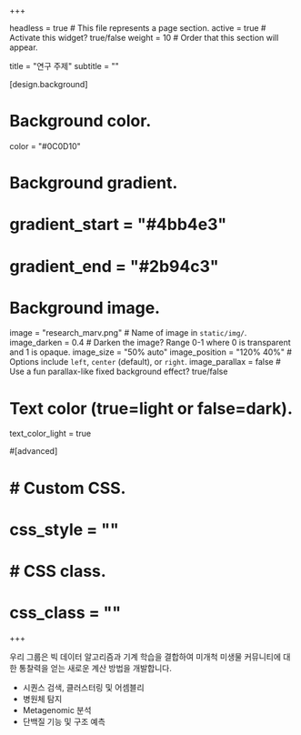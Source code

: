 +++

headless = true  # This file represents a page section.
active = true  # Activate this widget? true/false
weight = 10  # Order that this section will appear.

title = "연구 주제"
subtitle = ""


[design.background]
  # Background color.
  color = "#0C0D10"
  
  # Background gradient.
  # gradient_start = "#4bb4e3"
  # gradient_end = "#2b94c3"
  
  # Background image.
  image = "research_marv.png"  # Name of image in `static/img/`.
  image_darken = 0.4  # Darken the image? Range 0-1 where 0 is transparent and 1 is opaque.
  image_size = "50% auto"
  image_position = "120% 40%"  # Options include `left`, `center` (default), or `right`.
  image_parallax = false  # Use a fun parallax-like fixed background effect? true/false

  # Text color (true=light or false=dark).
  text_color_light = true

#[advanced]
# # Custom CSS. 
# css_style = ""
 
# # CSS class.
# css_class = ""
+++

우리 그룹은 빅 데이터 알고리즘과 기계 학습을 결합하여 미개척 미생물 커뮤니티에 대한 통찰력을 얻는 새로운 계산 방법을 개발합니다.
- 시퀀스 검색, 클러스터링 및 어셈블리 
- 병원체 탐지 
- Metagenomic 분석
- 단백질 기능 및 구조 예측 
